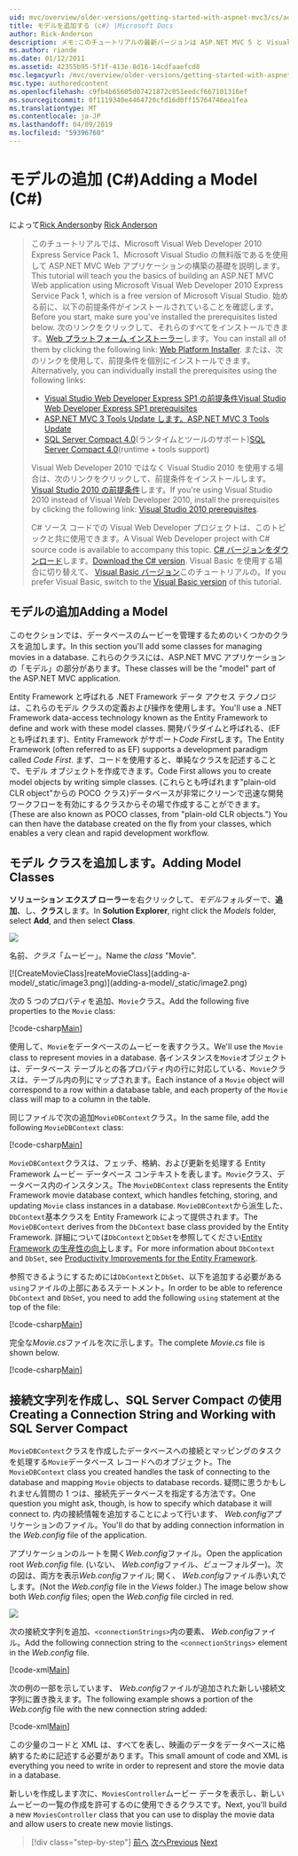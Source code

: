 ```yaml
---
uid: mvc/overview/older-versions/getting-started-with-aspnet-mvc3/cs/adding-a-model
title: モデルを追加する (c#) |Microsoft Docs
author: Rick-Anderson
description: メモ:このチュートリアルの最新バージョンは ASP.NET MVC 5 と Visual Studio 2013 を使用します。 安全なはるかに簡単に従い、デモをお勧めしています.
ms.author: riande
ms.date: 01/12/2011
ms.assetid: 42355b95-5f1f-413e-8d16-14cdfaaefcd8
msc.legacyurl: /mvc/overview/older-versions/getting-started-with-aspnet-mvc3/cs/adding-a-model
msc.type: authoredcontent
ms.openlocfilehash: c9fb4b65605d07421872c051eedcf667101316ef
ms.sourcegitcommit: 0f1119340e4464720cfd16d0ff15764746ea1fea
ms.translationtype: MT
ms.contentlocale: ja-JP
ms.lasthandoff: 04/09/2019
ms.locfileid: "59396760"
---
```

# <a name="adding-a-model-c"></a><span data-ttu-id="dbd7a-104">モデルの追加 (C#)</span><span class="sxs-lookup"><span data-stu-id="dbd7a-104">Adding a Model (C#)</span></span>

<span data-ttu-id="dbd7a-105">によって[Rick Anderson]((https://twitter.com/RickAndMSFT))</span><span class="sxs-lookup"><span data-stu-id="dbd7a-105">by [Rick Anderson]((https://twitter.com/RickAndMSFT))</span></span>

> <span data-ttu-id="dbd7a-106">このチュートリアルでは、Microsoft Visual Web Developer 2010 Express Service Pack 1、Microsoft Visual Studio の無料版であるを使用して ASP.NET MVC Web アプリケーションの構築の基礎を説明します。</span><span class="sxs-lookup"><span data-stu-id="dbd7a-106">This tutorial will teach you the basics of building an ASP.NET MVC Web application using Microsoft Visual Web Developer 2010 Express Service Pack 1, which is a free version of Microsoft Visual Studio.</span></span> <span data-ttu-id="dbd7a-107">始める前に、以下の前提条件がインストールされていることを確認します。</span><span class="sxs-lookup"><span data-stu-id="dbd7a-107">Before you start, make sure you've installed the prerequisites listed below.</span></span> <span data-ttu-id="dbd7a-108">次のリンクをクリックして、それらのすべてをインストールできます。[Web プラットフォーム インストーラー](https://www.microsoft.com/web/gallery/install.aspx?appid=VWD2010SP1Pack)します。</span><span class="sxs-lookup"><span data-stu-id="dbd7a-108">You can install all of them by clicking the following link: [Web Platform Installer](https://www.microsoft.com/web/gallery/install.aspx?appid=VWD2010SP1Pack).</span></span> <span data-ttu-id="dbd7a-109">または、次のリンクを使用して、前提条件を個別にインストールできます。</span><span class="sxs-lookup"><span data-stu-id="dbd7a-109">Alternatively, you can individually install the prerequisites using the following links:</span></span>
> 
> - [<span data-ttu-id="dbd7a-110">Visual Studio Web Developer Express SP1 の前提条件</span><span class="sxs-lookup"><span data-stu-id="dbd7a-110">Visual Studio Web Developer Express SP1 prerequisites</span></span>](https://www.microsoft.com/web/gallery/install.aspx?appid=VWD2010SP1Pack)
> - [<span data-ttu-id="dbd7a-111">ASP.NET MVC 3 Tools Update します。</span><span class="sxs-lookup"><span data-stu-id="dbd7a-111">ASP.NET MVC 3 Tools Update</span></span>](https://www.microsoft.com/web/gallery/install.aspx?appsxml=&amp;appid=MVC3)
> - <span data-ttu-id="dbd7a-112">[SQL Server Compact 4.0](https://www.microsoft.com/web/gallery/install.aspx?appid=SQLCE;SQLCEVSTools_4_0)(ランタイムとツールのサポート)</span><span class="sxs-lookup"><span data-stu-id="dbd7a-112">[SQL Server Compact 4.0](https://www.microsoft.com/web/gallery/install.aspx?appid=SQLCE;SQLCEVSTools_4_0)(runtime + tools support)</span></span>
> 
> <span data-ttu-id="dbd7a-113">Visual Web Developer 2010 ではなく Visual Studio 2010 を使用する場合は、次のリンクをクリックして、前提条件をインストールします。[Visual Studio 2010 の前提条件](https://www.microsoft.com/web/gallery/install.aspx?appsxml=&amp;appid=VS2010SP1Pack)します。</span><span class="sxs-lookup"><span data-stu-id="dbd7a-113">If you're using Visual Studio 2010 instead of Visual Web Developer 2010, install the prerequisites by clicking the following link: [Visual Studio 2010 prerequisites](https://www.microsoft.com/web/gallery/install.aspx?appsxml=&amp;appid=VS2010SP1Pack).</span></span>
> 
> <span data-ttu-id="dbd7a-114">C# ソース コードでの Visual Web Developer プロジェクトは、このトピックと共に使用できます。</span><span class="sxs-lookup"><span data-stu-id="dbd7a-114">A Visual Web Developer project with C# source code is available to accompany this topic.</span></span> <span data-ttu-id="dbd7a-115">[C# バージョンをダウンロード](https://code.msdn.microsoft.com/Introduction-to-MVC-3-10d1b098)します。</span><span class="sxs-lookup"><span data-stu-id="dbd7a-115">[Download the C# version](https://code.msdn.microsoft.com/Introduction-to-MVC-3-10d1b098).</span></span> <span data-ttu-id="dbd7a-116">Visual Basic を使用する場合に切り替えて、 [Visual Basic バージョン](../vb/adding-a-model.md)このチュートリアルの。</span><span class="sxs-lookup"><span data-stu-id="dbd7a-116">If you prefer Visual Basic, switch to the [Visual Basic version](../vb/adding-a-model.md) of this tutorial.</span></span>


## <a name="adding-a-model"></a><span data-ttu-id="dbd7a-117">モデルの追加</span><span class="sxs-lookup"><span data-stu-id="dbd7a-117">Adding a Model</span></span>

<span data-ttu-id="dbd7a-118">このセクションでは、データベースのムービーを管理するためのいくつかのクラスを追加します。</span><span class="sxs-lookup"><span data-stu-id="dbd7a-118">In this section you'll add some classes for managing movies in a database.</span></span> <span data-ttu-id="dbd7a-119">これらのクラスには、ASP.NET MVC アプリケーションの「モデル」の部分があります。</span><span class="sxs-lookup"><span data-stu-id="dbd7a-119">These classes will be the "model" part of the ASP.NET MVC application.</span></span>

<span data-ttu-id="dbd7a-120">Entity Framework と呼ばれる .NET Framework データ アクセス テクノロジは、これらのモデル クラスの定義および操作を使用します。</span><span class="sxs-lookup"><span data-stu-id="dbd7a-120">You'll use a .NET Framework data-access technology known as the Entity Framework to define and work with these model classes.</span></span> <span data-ttu-id="dbd7a-121">開発パラダイムと呼ばれる、(EF とも呼ばれます)、Entity Framework がサポート*Code First*します。</span><span class="sxs-lookup"><span data-stu-id="dbd7a-121">The Entity Framework (often referred to as EF) supports a development paradigm called *Code First*.</span></span> <span data-ttu-id="dbd7a-122">まず、コードを使用すると、単純なクラスを記述することで、モデル オブジェクトを作成できます。</span><span class="sxs-lookup"><span data-stu-id="dbd7a-122">Code First allows you to create model objects by writing simple classes.</span></span> <span data-ttu-id="dbd7a-123">(これらとも呼ばれます"plain-old CLR object"からの POCO クラス)データベースが非常にクリーンで迅速な開発ワークフローを有効にするクラスからその場で作成することができます。</span><span class="sxs-lookup"><span data-stu-id="dbd7a-123">(These are also known as POCO classes, from "plain-old CLR objects.") You can then have the database created on the fly from your classes, which enables a very clean and rapid development workflow.</span></span>

## <a name="adding-model-classes"></a><span data-ttu-id="dbd7a-124">モデル クラスを追加します。</span><span class="sxs-lookup"><span data-stu-id="dbd7a-124">Adding Model Classes</span></span>

<span data-ttu-id="dbd7a-125">**ソリューション エクスプ ローラー**を右クリックして、*モデル*フォルダーで、**追加**、し、**クラス**します。</span><span class="sxs-lookup"><span data-stu-id="dbd7a-125">In **Solution Explorer**, right click the *Models* folder, select **Add**, and then select **Class**.</span></span>

![](adding-a-model/_static/image1.png)

<span data-ttu-id="dbd7a-126">名前、*クラス*「ムービー」。</span><span class="sxs-lookup"><span data-stu-id="dbd7a-126">Name the *class* "Movie".</span></span>

[![C<span data-ttu-id="dbd7a-127">reateMovieClass]</span><span class="sxs-lookup"><span data-stu-id="dbd7a-127">reateMovieClass]</span></span>(adding-a-model/_static/image3.png)](adding-a-model/_static/image2.png)

<span data-ttu-id="dbd7a-128">次の 5 つのプロパティを追加、`Movie`クラス。</span><span class="sxs-lookup"><span data-stu-id="dbd7a-128">Add the following five properties to the `Movie` class:</span></span>

[!code-csharp[Main](adding-a-model/samples/sample1.cs)]

<span data-ttu-id="dbd7a-129">使用して、`Movie`をデータベースのムービーを表すクラス。</span><span class="sxs-lookup"><span data-stu-id="dbd7a-129">We'll use the `Movie` class to represent movies in a database.</span></span> <span data-ttu-id="dbd7a-130">各インスタンスを`Movie`オブジェクトは、データベース テーブルとの各プロパティ内の行に対応している、`Movie`クラスは、テーブル内の列にマップされます。</span><span class="sxs-lookup"><span data-stu-id="dbd7a-130">Each instance of a `Movie` object will correspond to a row within a database table, and each property of the `Movie` class will map to a column in the table.</span></span>

<span data-ttu-id="dbd7a-131">同じファイルで次の追加`MovieDBContext`クラス。</span><span class="sxs-lookup"><span data-stu-id="dbd7a-131">In the same file, add the following `MovieDBContext` class:</span></span>

[!code-csharp[Main](adding-a-model/samples/sample2.cs)]

<span data-ttu-id="dbd7a-132">`MovieDBContext`クラスは、フェッチ、格納、および更新を処理する Entity Framework ムービー データベース コンテキストを表します。`Movie`クラス、データベース内のインスタンス。</span><span class="sxs-lookup"><span data-stu-id="dbd7a-132">The `MovieDBContext` class represents the Entity Framework movie database context, which handles fetching, storing, and updating `Movie` class instances in a database.</span></span> <span data-ttu-id="dbd7a-133">`MovieDBContext`から派生した、`DbContext`基本クラスを Entity Framework によって提供されます。</span><span class="sxs-lookup"><span data-stu-id="dbd7a-133">The `MovieDBContext` derives from the `DbContext` base class provided by the Entity Framework.</span></span> <span data-ttu-id="dbd7a-134">詳細については`DbContext`と`DbSet`を参照してください[Entity Framework の生産性の向上](https://blogs.msdn.com/b/efdesign/archive/2010/06/21/productivity-improvements-for-the-entity-framework.aspx?wa=wsignin1.0)します。</span><span class="sxs-lookup"><span data-stu-id="dbd7a-134">For more information about `DbContext` and `DbSet`, see [Productivity Improvements for the Entity Framework](https://blogs.msdn.com/b/efdesign/archive/2010/06/21/productivity-improvements-for-the-entity-framework.aspx?wa=wsignin1.0).</span></span>

<span data-ttu-id="dbd7a-135">参照できるようにするためには`DbContext`と`DbSet`、以下を追加する必要がある`using`ファイルの上部にあるステートメント。</span><span class="sxs-lookup"><span data-stu-id="dbd7a-135">In order to be able to reference `DbContext` and `DbSet`, you need to add the following `using` statement at the top of the file:</span></span>

[!code-csharp[Main](adding-a-model/samples/sample3.cs)]

<span data-ttu-id="dbd7a-136">完全な*Movie.cs*ファイルを次に示します。</span><span class="sxs-lookup"><span data-stu-id="dbd7a-136">The complete *Movie.cs* file is shown below.</span></span>

[!code-csharp[Main](adding-a-model/samples/sample4.cs)]

## <a name="creating-a-connection-string-and-working-with-sql-server-compact"></a><span data-ttu-id="dbd7a-137">接続文字列を作成し、SQL Server Compact の使用</span><span class="sxs-lookup"><span data-stu-id="dbd7a-137">Creating a Connection String and Working with SQL Server Compact</span></span>

<span data-ttu-id="dbd7a-138">`MovieDBContext`クラスを作成したデータベースへの接続とマッピングのタスクを処理する`Movie`データベース レコードへのオブジェクト。</span><span class="sxs-lookup"><span data-stu-id="dbd7a-138">The `MovieDBContext` class you created handles the task of connecting to the database and mapping `Movie` objects to database records.</span></span> <span data-ttu-id="dbd7a-139">疑問に思うかもしれません質問の 1 つは、接続先データベースを指定する方法です。</span><span class="sxs-lookup"><span data-stu-id="dbd7a-139">One question you might ask, though, is how to specify which database it will connect to.</span></span> <span data-ttu-id="dbd7a-140">内の接続情報を追加することによって行います、 *Web.config*アプリケーションのファイル。</span><span class="sxs-lookup"><span data-stu-id="dbd7a-140">You'll do that by adding connection information in the *Web.config* file of the application.</span></span>

<span data-ttu-id="dbd7a-141">アプリケーションのルートを開く*Web.config*ファイル。</span><span class="sxs-lookup"><span data-stu-id="dbd7a-141">Open the application root *Web.config* file.</span></span> <span data-ttu-id="dbd7a-142">(いない、 *Web.config*ファイル、*ビュー*フォルダー)。次の図は、両方を表示*Web.config*ファイル; 開く、 *Web.config*ファイル赤い丸でします。</span><span class="sxs-lookup"><span data-stu-id="dbd7a-142">(Not the *Web.config* file in the *Views* folder.) The image below show both *Web.config* files; open the *Web.config* file circled in red.</span></span>

![](adding-a-model/_static/image4.png)

<span data-ttu-id="dbd7a-143">次の接続文字列を追加、`<connectionStrings>`内の要素、 *Web.config*ファイル。</span><span class="sxs-lookup"><span data-stu-id="dbd7a-143">Add the following connection string to the `<connectionStrings>` element in the *Web.config* file.</span></span>

[!code-xml[Main](adding-a-model/samples/sample5.xml)]

<span data-ttu-id="dbd7a-144">次の例の一部を示しています、 *Web.config*ファイルが追加された新しい接続文字列に置き換えます。</span><span class="sxs-lookup"><span data-stu-id="dbd7a-144">The following example shows a portion of the *Web.config* file with the new connection string added:</span></span>

[!code-xml[Main](adding-a-model/samples/sample6.xml)]

<span data-ttu-id="dbd7a-145">この少量のコードと XML は、すべてを表し、映画のデータをデータベースに格納するために記述する必要があります。</span><span class="sxs-lookup"><span data-stu-id="dbd7a-145">This small amount of code and XML is everything you need to write in order to represent and store the movie data in a database.</span></span>

<span data-ttu-id="dbd7a-146">新しいを作成します次に、`MoviesController`ムービー データを表示し、新しいムービーの一覧の作成を許可するのに使用できるクラスです。</span><span class="sxs-lookup"><span data-stu-id="dbd7a-146">Next, you'll build a new `MoviesController` class that you can use to display the movie data and allow users to create new movie listings.</span></span>

> [!div class="step-by-step"]
> <span data-ttu-id="dbd7a-147">[前へ](adding-a-view.md)
> [次へ](accessing-your-models-data-from-a-controller.md)</span><span class="sxs-lookup"><span data-stu-id="dbd7a-147">[Previous](adding-a-view.md)
[Next](accessing-your-models-data-from-a-controller.md)</span></span>
